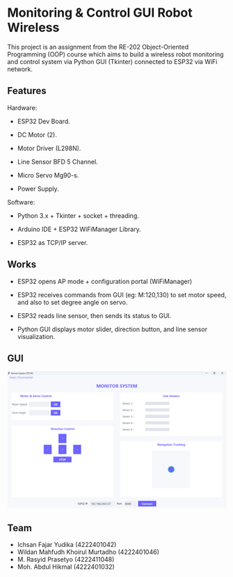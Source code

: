 # Monitoring & Control GUI Robot Wireless

This project is an assignment from the RE-202 Object-Oriented Programming (OOP) course which aims to build a wireless robot monitoring and control system via Python GUI (Tkinter) connected to ESP32 via WiFi network.

## Features

Hardware:

- ESP32 Dev Board.

- DC Motor (2). 

- Motor Driver (L298N).

- Line Sensor BFD 5 Channel.

- Micro Servo Mg90-s.

- Power Supply.

Software:

- Python 3.x + Tkinter + socket + threading.

- Arduino IDE + ESP32 WiFiManager Library.

- ESP32 as TCP/IP server.

## Works

- ESP32 opens AP mode + configuration portal (WiFiManager)

- ESP32 receives commands from GUI (eg: M:120,130) to set motor speed, and also to set degree angle on servo.

- ESP32 reads line sensor, then sends its status to GUI.

- Python GUI displays motor slider, direction button, and line sensor visualization.

## GUI

![](asset/gui.png)

## Team

- Ichsan Fajar Yudika (4222401042)
- Wildan Mahfudh Khoirul Murtadho (4222401046)
- M. Rasyid Prasetyo (4222411048)
- Moh. Abdul Hikmal (4222401032)
